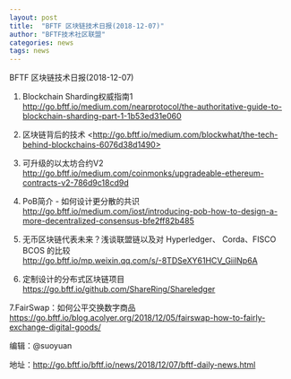 ```yaml
---
layout: post
title:  "BFTF 区块链技术日报(2018-12-07)"
author: "BFTF技术社区联盟"
categories: news
tags: news
---
```


BFTF 区块链技术日报(2018-12-07)

1. Blockchain Sharding权威指南1 <http://go.bftf.io/medium.com/nearprotocol/the-authoritative-guide-to-blockchain-sharding-part-1-1b53ed31e060>

2. 区块链背后的技术 <http://go.bftf.io/medium.com/blockwhat/the-tech-behind-blockchains-6076d38d1490 >

3. 可升级的以太坊合约V2 <http://go.bftf.io/medium.com/coinmonks/upgradeable-ethereum-contracts-v2-786d9c18cd9d>

4. PoB简介 - 如何设计更分散的共识 <http://go.bftf.io/medium.com/iost/introducing-pob-how-to-design-a-more-decentralized-consensus-bfe2ff82b485>

5. 无币区块链代表未来？浅谈联盟链以及对 Hyperledger、 Corda、FISCO BCOS 的比较 <http://go.bftf.io/mp.weixin.qq.com/s/-8TDSeXY61HCV_GiilNp6A>

6. 定制设计的分布式区块链项目<https://go.bftf.io/github.com/ShareRing/Shareledger>

7.FairSwap：如何公平交换数字商品 <https://go.bftf.io/blog.acolyer.org/2018/12/05/fairswap-how-to-fairly-exchange-digital-goods/>


编辑：@suoyuan

地址：<http://go.bftf.io/bftf.io/news/2018/12/07/bftf-daily-news.html>
